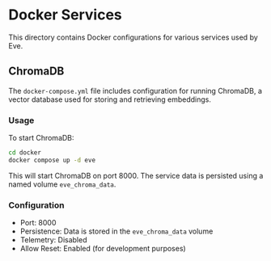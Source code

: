 # Docker Services

This directory contains Docker configurations for various services used by Eve.

## ChromaDB

The `docker-compose.yml` file includes configuration for running ChromaDB, a vector database used for storing and retrieving embeddings.

### Usage

To start ChromaDB:

```bash
cd docker
docker compose up -d eve
```

This will start ChromaDB on port 8000. The service data is persisted using a named volume `eve_chroma_data`.

### Configuration

- Port: 8000
- Persistence: Data is stored in the `eve_chroma_data` volume
- Telemetry: Disabled
- Allow Reset: Enabled (for development purposes)
